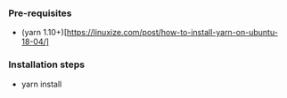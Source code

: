 ### Pre-requisites

* (yarn 1.10+)[https://linuxize.com/post/how-to-install-yarn-on-ubuntu-18-04/]

### Installation steps

* yarn install 